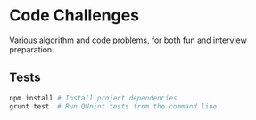 # Code Challenges

Various algorithm and code problems, for both fun and interview preparation.


## Tests
```sh
npm install # Install project dependencies
grunt test  # Run QUnint tests from the command line
```